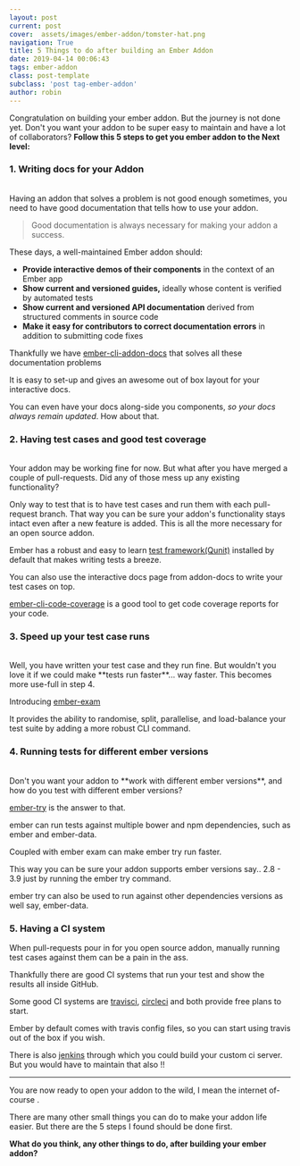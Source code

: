 ```yaml
---
layout: post
current: post
cover:  assets/images/ember-addon/tomster-hat.png
navigation: True
title: 5 Things to do after building an Ember Addon
date: 2019-04-14 00:06:43
tags: ember-addon
class: post-template
subclass: 'post tag-ember-addon'
author: robin
---
```


Congratulation on building your ember addon. But the journey is not done yet. Don't you want your addon to be super easy to maintain and have a lot of collaborators? **Follow this 5 steps to get you ember addon to the Next level:**

### 1. Writing docs for your Addon
<br>
Having an addon that solves a problem is not good enough sometimes, you need to have good documentation that tells how to use your addon.

> Good documentation is always necessary for making your addon a success.

These days, a well-maintained Ember addon should:
  - **Provide interactive demos of their components** in the context of an Ember app
  - **Show current and versioned guides,** ideally whose content is verified by automated tests
  - **Show current and versioned API documentation** derived from structured comments in source code
  - **Make it easy for contributors to correct documentation errors** in addition to submitting code fixes

Thankfully we have [ember-cli-addon-docs](https://github.com/ember-learn/ember-cli-addon-docs) that solves all these documentation problems

It is easy to set-up and gives an awesome out of box layout for your interactive docs.

You can even have your docs along-side you components, _so your docs always remain updated_. How about that.

### 2. Having test cases and good test coverage
<br>
Your addon may be working fine for now. But what after you have merged a couple of pull-requests. Did any of those mess up any existing functionality?

Only way to test that is to have test cases and run them with each pull-request branch. That way you can be sure your addon's functionality stays intact even after a new feature is added. This is all the more necessary for an open source addon.

Ember has a robust and easy to learn [test framework(Qunit)](https://guides.emberjs.com/release/testing/) installed by default that makes writing tests a breeze.

You can also use the interactive docs page from addon-docs to write your test cases on top.

[ember-cli-code-coverage](https://github.com/kategengler/ember-cli-code-coverage) is a good tool to get code coverage reports for your code.

### 3. Speed up your test case runs
<br>
Well, you have written your test case and they run fine. But wouldn't you love it if we could make **tests run faster**... way faster. This becomes more use-full in step 4.

Introducing [ember-exam](https://github.com/ember-cli/ember-exam)

It provides the ability to randomise, split, parallelise, and load-balance your test suite by adding a more robust CLI command.

### 4. Running tests for different ember versions
<br>
Don't you want your addon to **work with different ember versions**, and how do you test with different ember versions?

[ember-try](https://github.com/ember-cli/ember-try) is the answer to that.

ember can run tests against multiple bower and npm dependencies, such as ember and ember-data.

Coupled with ember exam can make ember try run faster.

This way you can be sure your addon supports ember versions say.. 2.8 - 3.9 just by running the ember try command.

ember try can also be used to run against other dependencies versions as well say, ember-data.

### 5. Having a CI system
When pull-requests pour in for you open source addon, manually running test cases against them can be a pain in the ass.

Thankfully there are good CI systems that run your test and show the results all inside GitHub.

Some good CI systems are [travisci](https://travis-ci.org), [circleci](https://circleci.com/) and both provide free plans to start.

Ember by default comes with travis config files, so you can start using travis out of the box if you wish.

There is also [jenkins](https://jenkins.io/) through which you could build your custom ci server. But you would have to maintain that also !!

---
 You are now ready to open your addon to the wild, I mean the internet of-course
.

 There are many other small things you can do to make your addon life easier. But there are the 5 steps I found should be done first.

**What do you think, any other things to do, after building your ember addon?**
